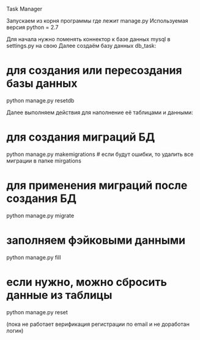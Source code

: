 Task Manager

Запускаем из корня программы где лежит manage.py
Используемая версия python = 2.7

Для начала нужно поменять коннектор к базе данных mysql в settings.py на свою
Далее создаём базу данных db_task:

# для создания или пересоздания базы данных
python manage.py resetdb

Далее выполняем действия для наполнение её таблицами и данными:

# для создания миграций БД
python manage.py makemigrations    # если будут ошибки, то удалить все миграции в папке mirgations

# для применения миграций после создания БД
python manage.py migrate

# заполняем фэйковыми данными
python manage.py fill

# если нужно, можно сбросить данные из таблицы
python manage.py reset

(пока не работает верификация регистрации по email и не доработан логин)
